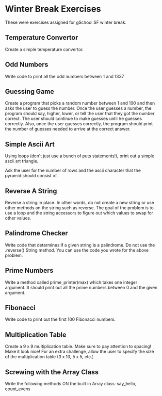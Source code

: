 # Winter Break Exercises

These were exercises assigned for gSchool SF winter break.

## Temperature Convertor

Create a simple temperature convertor.

## Odd Numbers

Write code to print all the odd numbers between 1 and 1337

## Guessing Game

Create a program that picks a random number between 1 and 100 and then asks the user to guess the number. Once the user guesses a number, the program should say, higher, lower, or tell the user that they got the number correct. The user should continue to make guesses until he guesses correctly. Also, once the user guesses correctly, the program should print the number of guesses needed to arrive at the correct answer.

## Simple Ascii Art

Using loops (don't just use a bunch of puts statements!), print out a simple ascii art triangle.

Ask the user for the number of rows and the ascii character that the pyramid should consist of.

## Reverse A String

Reverse a string in place. In other words, do not create a new string or use other methods on the string such as reverse. The goal of the problem is to use a loop and the string accessors to figure out which values to swap for other values.

## Palindrome Checker

Write code that determines if a given string is a palindrome. Do not use the .reverse() String method. You can use the code you wrote for the above problem.

## Prime Numbers

Write a method called prime_printer(max) which takes one integer argument. It should print out all the prime numbers between 0 and the given argument.

## Fibonacci

Write code to print out the first 100 Fibonacci numbers.

## Multiplication Table

Create a 9 x 9 multiplication table. Make sure to pay attention to spacing! Make it look nice! For an extra challenge, allow the user to specify the size of the multiplication table (3 x 10, 5 x 5, etc.)

## Screwing with the Array Class

Write the following methods ON the built in Array class: say_hello, count_evens
